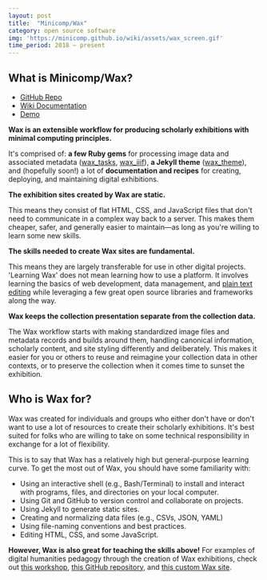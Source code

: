```yaml
---
layout: post
title:  "Minicomp/Wax"
category: open source software
img: 'https://minicomp.github.io/wiki/assets/wax_screen.gif'
time_period: 2018 — present
---
```

## What is Minicomp/Wax?

- [GitHub Repo](https://github.com/minicomp/wax/)
- [Wiki Documentation](https://minicomp.github.io/wiki/)
- [Demo](https://minicomp.github.io/wax/)

**Wax is an extensible workflow for producing scholarly exhibitions with minimal computing principles.**  

It's comprised of: __a few Ruby gems__ for processing image data and associated metadata ([wax_tasks](https://github.com/minicomp/wax_tasks/), [wax_iiif](https://github.com/minicomp/wax_iiif/)), __a Jekyll theme__ ([wax_theme](https://github.com/minicomp/wax/)), and (hopefully soon!) a lot of __documentation and recipes__ for creating, deploying, and maintaining digital exhibitions.

**The exhibition sites created by Wax are static.**  

This means they consist of flat HTML, CSS, and JavaScript files that don't need to communicate in a complex way back to a server. This makes them cheaper, safer, and generally easier to maintain—as long as you're willing to learn some new skills.

**The skills needed to create Wax sites are fundamental.**  

This means they are largely transferable for use in other digital projects. 'Learning Wax' does not mean learning how to use a platform. It involves learning the basics of web development, data management, and [plain text editing](https://zapier.com/blog/beginner-ultimate-guide-markdown/) while leveraging a few great open source libraries and frameworks along the way.

**Wax keeps the collection presentation separate from the collection data.**  

The Wax workflow starts with making standardized image files and metadata records and builds around them, handling canonical information, scholarly content, and site styling differently and deliberately. This makes it easier for you or others to reuse and reimagine your collection data in other contexts, or to preserve the collection when it comes time to sunset the exhibition.

## Who is Wax for?

Wax was created for individuals and groups who either don't have or don't want to use a lot of resources to create their scholarly exhibitions. It's best suited for folks who are willing to take on some technical responsibility in exchange for a lot of flexibility.

This is to say that Wax has a relatively high but general-purpose learning curve. To get the most out of Wax, you should have some familiarity with:

- Using an interactive shell (e.g., Bash/Terminal) to install and interact with programs, files, and directories on your local computer.
- Using Git and GitHub to version control and collaborate on projects.
- Using Jekyll to generate static sites.
- Creating and normalizing data files (e.g., CSVs, JSON, YAML)
- Using file-naming conventions and best practices.
- Editing HTML, CSS, and some JavaScript.

**However, Wax is also great for teaching the skills above!** For examples of digital humanities pedagogy through the creation of Wax exhibitions, check out [this workshop](https://library.columbia.edu/news/events/event.html?guid=CAL-00bb9e25-6667531c-0166-695e8946-00001777events%40columbia.edu&returnlinkurl=/content/libraryweb/research/workshops&returnlinktext=Workshops), [this GitHub repository](https://github.com/stylerevolution/stylerevolution.github.io), and [this custom Wax site](https://stylerevolution.github.io/).
